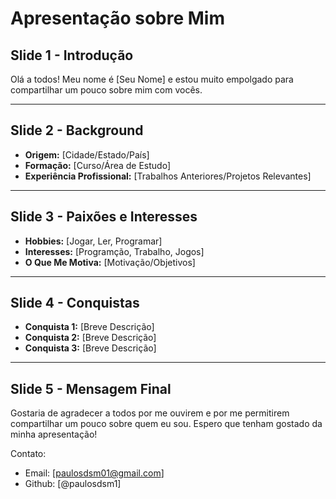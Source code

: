# Apresentação sobre Mim

## Slide 1 - Introdução

Olá a todos! Meu nome é [Seu Nome] e estou muito empolgado para compartilhar um pouco sobre mim com vocês.

---

## Slide 2 - Background

- **Origem:** [Cidade/Estado/País]
- **Formação:** [Curso/Área de Estudo]
- **Experiência Profissional:** [Trabalhos Anteriores/Projetos Relevantes]

---

## Slide 3 - Paixões e Interesses

- **Hobbies:** [Jogar, Ler, Programar]
- **Interesses:** [Programção, Trabalho, Jogos]
- **O Que Me Motiva:** [Motivação/Objetivos]

---

## Slide 4 - Conquistas

- **Conquista 1:** [Breve Descrição]
- **Conquista 2:** [Breve Descrição]
- **Conquista 3:** [Breve Descrição]

---

## Slide 5 - Mensagem Final

Gostaria de agradecer a todos por me ouvirem e por me permitirem compartilhar um pouco sobre quem eu sou. Espero que tenham gostado da minha apresentação!

Contato:
- Email: [paulosdsm01@gmail.com]
- Github: [@paulosdsm1]

